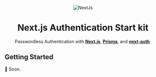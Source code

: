 <p align="center">
  <img src="https://res.cloudinary.com/ddi5agea1/image/upload/v1615499495/next-auth_eoo57c.jpg" alt="NextJs" />
</p>

<h1 align="center">Next.js Authentication Start kit</h1>

<div align="center">

Passwordless Authentication with [**Next.js**](https://github.com/zeit/next.js/), [**Prisma**](https://www.prisma.io/), and [**next-auth**](https://next-auth.js.org/).

</div>

## Getting Started

🚧 Soon.
